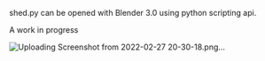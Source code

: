shed.py can be opened with Blender 3.0 using python scripting api.

A work in progress

![Uploading Screenshot from 2022-02-27 20-30-18.png…]()

